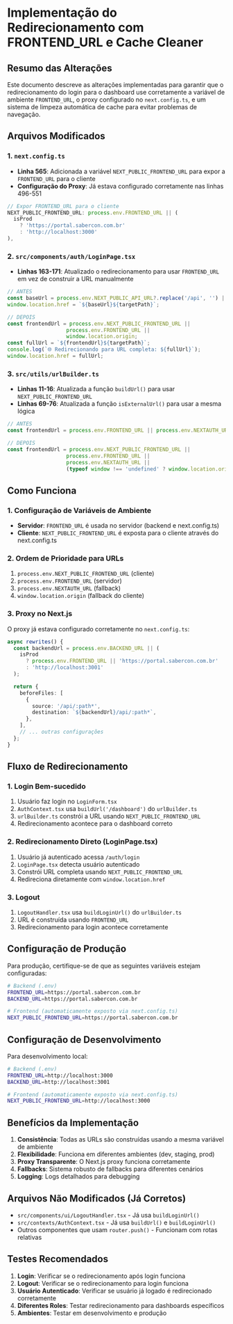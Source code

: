 # Implementação do Redirecionamento com FRONTEND_URL e Cache Cleaner

## Resumo das Alterações

Este documento descreve as alterações implementadas para garantir que o redirecionamento do login para o dashboard use corretamente a variável de ambiente `FRONTEND_URL`, o proxy configurado no `next.config.ts`, e um sistema de limpeza automática de cache para evitar problemas de navegação.

## Arquivos Modificados

### 1. `next.config.ts`
- **Linha 565**: Adicionada a variável `NEXT_PUBLIC_FRONTEND_URL` para expor a `FRONTEND_URL` para o cliente
- **Configuração do Proxy**: Já estava configurado corretamente nas linhas 496-551

```typescript
// Expor FRONTEND_URL para o cliente
NEXT_PUBLIC_FRONTEND_URL: process.env.FRONTEND_URL || (
  isProd
    ? 'https://portal.sabercon.com.br'
    : 'http://localhost:3000'
),
```

### 2. `src/components/auth/LoginPage.tsx`
- **Linhas 163-171**: Atualizado o redirecionamento para usar `FRONTEND_URL` em vez de construir a URL manualmente

```typescript
// ANTES
const baseUrl = process.env.NEXT_PUBLIC_API_URL?.replace('/api', '') || '';
window.location.href = `${baseUrl}${targetPath}`;

// DEPOIS
const frontendUrl = process.env.NEXT_PUBLIC_FRONTEND_URL || 
                   process.env.FRONTEND_URL || 
                   window.location.origin;
const fullUrl = `${frontendUrl}${targetPath}`;
console.log(`🌐 Redirecionando para URL completa: ${fullUrl}`);
window.location.href = fullUrl;
```

### 3. `src/utils/urlBuilder.ts`
- **Linhas 11-16**: Atualizada a função `buildUrl()` para usar `NEXT_PUBLIC_FRONTEND_URL`
- **Linhas 69-76**: Atualizada a função `isExternalUrl()` para usar a mesma lógica

```typescript
// ANTES
const frontendUrl = process.env.FRONTEND_URL || process.env.NEXTAUTH_URL || '';

// DEPOIS
const frontendUrl = process.env.NEXT_PUBLIC_FRONTEND_URL || 
                   process.env.FRONTEND_URL || 
                   process.env.NEXTAUTH_URL || 
                   (typeof window !== 'undefined' ? window.location.origin : '');
```

## Como Funciona

### 1. Configuração de Variáveis de Ambiente
- **Servidor**: `FRONTEND_URL` é usada no servidor (backend e next.config.ts)
- **Cliente**: `NEXT_PUBLIC_FRONTEND_URL` é exposta para o cliente através do next.config.ts

### 2. Ordem de Prioridade para URLs
1. `process.env.NEXT_PUBLIC_FRONTEND_URL` (cliente)
2. `process.env.FRONTEND_URL` (servidor)
3. `process.env.NEXTAUTH_URL` (fallback)
4. `window.location.origin` (fallback do cliente)

### 3. Proxy no Next.js
O proxy já estava configurado corretamente no `next.config.ts`:

```typescript
async rewrites() {
  const backendUrl = process.env.BACKEND_URL || (
    isProd
      ? process.env.FRONTEND_URL || 'https://portal.sabercon.com.br'
      : 'http://localhost:3001'
  );

  return {
    beforeFiles: [
      {
        source: '/api/:path*',
        destination: `${backendUrl}/api/:path*`,
      },
    ],
    // ... outras configurações
  };
}
```

## Fluxo de Redirecionamento

### 1. Login Bem-sucedido
1. Usuário faz login no `LoginForm.tsx`
2. `AuthContext.tsx` usa `buildUrl('/dashboard')` do `urlBuilder.ts`
3. `urlBuilder.ts` constrói a URL usando `NEXT_PUBLIC_FRONTEND_URL`
4. Redirecionamento acontece para o dashboard correto

### 2. Redirecionamento Direto (LoginPage.tsx)
1. Usuário já autenticado acessa `/auth/login`
2. `LoginPage.tsx` detecta usuário autenticado
3. Constrói URL completa usando `NEXT_PUBLIC_FRONTEND_URL`
4. Redireciona diretamente com `window.location.href`

### 3. Logout
1. `LogoutHandler.tsx` usa `buildLoginUrl()` do `urlBuilder.ts`
2. URL é construída usando `FRONTEND_URL`
3. Redirecionamento para login acontece corretamente

## Configuração de Produção

Para produção, certifique-se de que as seguintes variáveis estejam configuradas:

```bash
# Backend (.env)
FRONTEND_URL=https://portal.sabercon.com.br
BACKEND_URL=https://portal.sabercon.com.br

# Frontend (automaticamente exposto via next.config.ts)
NEXT_PUBLIC_FRONTEND_URL=https://portal.sabercon.com.br
```

## Configuração de Desenvolvimento

Para desenvolvimento local:

```bash
# Backend (.env)
FRONTEND_URL=http://localhost:3000
BACKEND_URL=http://localhost:3001

# Frontend (automaticamente exposto via next.config.ts)
NEXT_PUBLIC_FRONTEND_URL=http://localhost:3000
```

## Benefícios da Implementação

1. **Consistência**: Todas as URLs são construídas usando a mesma variável de ambiente
2. **Flexibilidade**: Funciona em diferentes ambientes (dev, staging, prod)
3. **Proxy Transparente**: O Next.js proxy funciona corretamente
4. **Fallbacks**: Sistema robusto de fallbacks para diferentes cenários
5. **Logging**: Logs detalhados para debugging

## Arquivos Não Modificados (Já Corretos)

- `src/components/ui/LogoutHandler.tsx` - Já usa `buildLoginUrl()`
- `src/contexts/AuthContext.tsx` - Já usa `buildUrl()` e `buildLoginUrl()`
- Outros componentes que usam `router.push()` - Funcionam com rotas relativas

## Testes Recomendados

1. **Login**: Verificar se o redirecionamento após login funciona
2. **Logout**: Verificar se o redirecionamento para login funciona
3. **Usuário Autenticado**: Verificar se usuário já logado é redirecionado corretamente
4. **Diferentes Roles**: Testar redirecionamento para dashboards específicos
5. **Ambientes**: Testar em desenvolvimento e produção